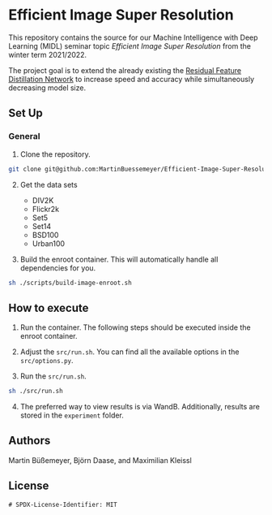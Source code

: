 # Efficient Image Super Resolution

This repository contains the source for our Machine Intelligence with Deep Learning (MIDL) seminar topic _Efficient Image Super Resolution_ from the winter term 2021/2022.

The project goal is to extend the already existing the [Residual Feature Distillation Network](https://arxiv.org/abs/2009.11551) to increase speed and accuracy while simultaneously decreasing model size.  

## Set Up

### General

1. Clone the repository.
```bash
git clone git@github.com:MartinBuessemeyer/Efficient-Image-Super-Resolution.git
```

2. Get the data sets
    - DIV2K
    - Flickr2k
    - Set5
    - Set14 
    - BSD100
    - Urban100

3. Build the enroot container. This will automatically handle all dependencies for you.
```bash
sh ./scripts/build-image-enroot.sh
```

## How to execute

1. Run the container. The following steps should be executed inside the enroot container.

2. Adjust the `src/run.sh`. You can find all the available options in the `src/options.py`. 

3. Run the `src/run.sh`.
```bash
sh ./src/run.sh
```

4. The preferred way to view results is via WandB.
Additionally, results are stored in the `experiment` folder.
 
## Authors

Martin Büßemeyer, Björn Daase, and Maximilian Kleissl

## License

```
# SPDX-License-Identifier: MIT
```
